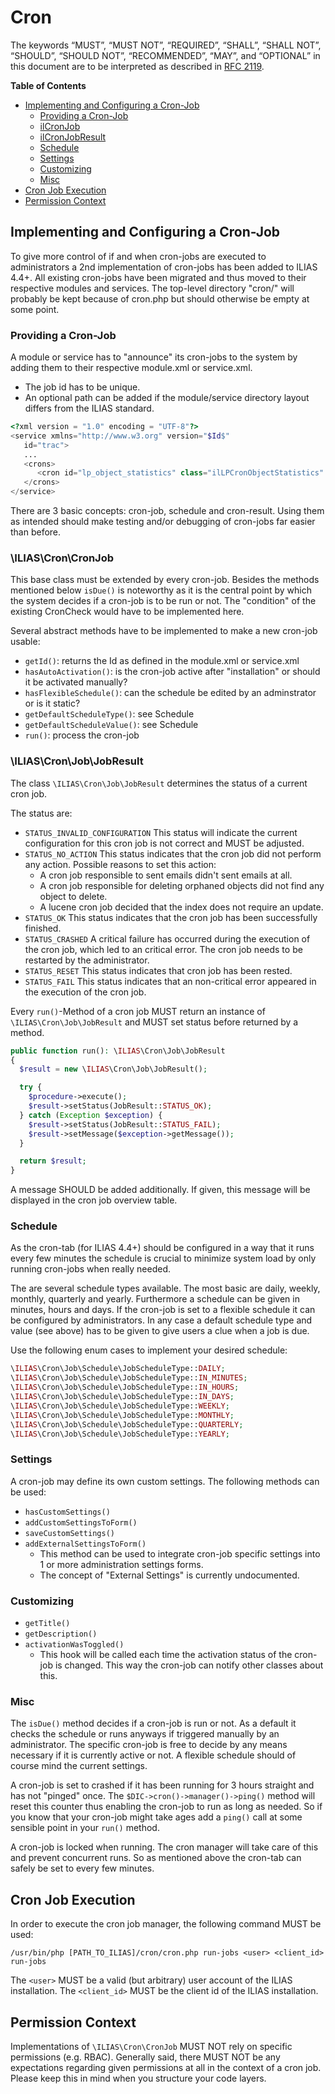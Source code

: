 # Cron

The keywords “MUST”, “MUST NOT”, “REQUIRED”, “SHALL”,
“SHALL NOT”, “SHOULD”, “SHOULD NOT”, “RECOMMENDED”, “MAY”,
and “OPTIONAL” in this document are to be interpreted as
described in [RFC 2119](https://www.ietf.org/rfc/rfc2119.txt).

**Table of Contents**
* [Implementing and Configuring a Cron-Job](#implementing-and-configuring-a-cron-job)
  * [Providing a Cron-Job](#providing-a-cron-job)
  * [ilCronJob](#iliascroncronjob)
  * [ilCronJobResult](#iliascronjobjobresult)
  * [Schedule](#schedule)
  * [Settings](#settings)
  * [Customizing](#custimizing) 
  * [Misc](#misc)
* [Cron Job Execution](#cron-job-execution)
* [Permission Context](#permission-context)


## Implementing and Configuring a Cron-Job

To give more control of if and when cron-jobs are executed to administrators a 2nd implementation of cron-jobs
has been added to ILIAS 4.4+. All existing cron-jobs have been migrated and thus moved to their respective modules
and services. The top-level directory "cron/" will probably be kept because of cron.php but should otherwise be empty
at some point.

### Providing a Cron-Job

A module or service has to "announce" its cron-jobs to the system by adding them to their respective
module.xml or service.xml.

- The job id has to be unique.
- An optional path can be added if the module/service directory layout differs from the ILIAS standard.

```php
<?xml version = "1.0" encoding = "UTF-8"?>
<service xmlns="http://www.w3.org" version="$Id$"
   id="trac">
   ...
   <crons>
      <cron id="lp_object_statistics" class="ilLPCronObjectStatistics" />
   </crons>
</service>
```

There are 3 basic concepts: cron-job, schedule and cron-result. Using them as intended should make testing
and/or debugging of cron-jobs far easier than before.

### \ILIAS\Cron\CronJob

This base class must be extended by every cron-job. Besides the methods mentioned below `isDue()`
is noteworthy as it is the central point by which the system decides if a cron-job is to be run or not.
The "condition" of the existing CronCheck would have to be implemented here.

Several abstract methods have to be implemented to make a new cron-job usable:

- `getId()`: returns the Id as defined in the module.xml or service.xml
- `hasAutoActivation()`: is the cron-job active after "installation" or should it be activated manually?
- `hasFlexibleSchedule()`: can the schedule be edited by an adminstrator or is it static?
- `getDefaultScheduleType()`: see Schedule
- `getDefaultScheduleValue()`: see Schedule
- `run()`: process the cron-job

### \ILIAS\Cron\Job\JobResult

The class `\ILIAS\Cron\Job\JobResult` determines the status of a current cron job.

The status are:
* `STATUS_INVALID_CONFIGURATION`
  This status will indicate the current configuration
  for this cron job is not correct and MUST be adjusted.
* `STATUS_NO_ACTION`
This status indicates that the cron job did not perform any action.
Possible reasons to set this action:
  * A cron job responsible to sent emails didn't sent emails at all.
  * A cron job responsible for deleting orphaned objects did not find any object to delete.
  * A lucene cron job decided that the index does not require an update.
* `STATUS_OK`
  This status indicates that the cron job has been successfully finished.
* `STATUS_CRASHED`
  A critical failure has occurred during
  the execution of the cron job, which led
  to an critical error.
  The cron job needs to be restarted by
  the administrator.
* `STATUS_RESET`
  This status indicates that cron job has been rested.
* `STATUS_FAIL`
  This status indicates that an non-critical
  error appeared in the execution of the cron
  job.

Every `run()`-Method of a cron job MUST return
an instance of `\ILIAS\Cron\Job\JobResult`
and MUST set status before returned by a method.

```php
public function run(): \ILIAS\Cron\Job\JobResult
{
  $result = new \ILIAS\Cron\Job\JobResult();

  try {
    $procedure->execute();
    $result->setStatus(JobResult::STATUS_OK);
  } catch (Exception $exception) {
    $result->setStatus(JobResult::STATUS_FAIL);
    $result->setMessage($exception->getMessage());
  }

  return $result;
}
```

A message SHOULD be added additionally.
If given, this message will be displayed in the cron job overview table.

### Schedule

As the cron-tab (for ILIAS 4.4+) should be configured in a way that it runs every few minutes the schedule is
crucial to minimize system load by only running cron-jobs when really needed.

The are several schedule types available. The most basic are daily, weekly, monthly, quarterly and yearly.
Furthermore a schedule can be given in minutes, hours and days.
If the cron-job is set to a flexible schedule it can be configured by administrators. In any case a default
schedule type and value (see above) has to be given to give users a clue when a job is due.

Use the following enum cases to implement your desired schedule:

```php
\ILIAS\Cron\Job\Schedule\JobScheduleType::DAILY;
\ILIAS\Cron\Job\Schedule\JobScheduleType::IN_MINUTES;
\ILIAS\Cron\Job\Schedule\JobScheduleType::IN_HOURS;
\ILIAS\Cron\Job\Schedule\JobScheduleType::IN_DAYS;
\ILIAS\Cron\Job\Schedule\JobScheduleType::WEEKLY;
\ILIAS\Cron\Job\Schedule\JobScheduleType::MONTHLY;
\ILIAS\Cron\Job\Schedule\JobScheduleType::QUARTERLY;
\ILIAS\Cron\Job\Schedule\JobScheduleType::YEARLY;
```

### Settings

A cron-job may define its own custom settings. The following methods can be used:

- `hasCustomSettings()`
- `addCustomSettingsToForm()`
- `saveCustomSettings()`
- `addExternalSettingsToForm()`
  - This method can be used to integrate cron-job specific settings into 1 or more administration settings forms.
  - The concept of "External Settings" is currently undocumented.

### Customizing

- `getTitle()`
- `getDescription()`
- `activationWasToggled()`
  - This hook will be called each time the activation status of the cron-job is changed.
    This way the cron-job can notify other classes about this.

### Misc

The `isDue()` method decides if a cron-job is run or not. As a default it checks the schedule or runs anyways
if triggered manually by an administrator. The specific cron-job is free to decide by any means necessary
if it is currently active or not. A flexible schedule should of course mind the current settings.

A cron-job is set to crashed if it has been running for 3 hours straight and has not "pinged" once.
The `$DIC->cron()->manager()->ping()` method will reset this counter thus enabling the cron-job to run as
long as needed. So if you know that your cron-job might take ages add a `ping()` call at some sensible point
in your `run()` method.

A cron-job is locked when running. The cron manager will take care of this and prevent concurrent runs.
So as mentioned above the cron-tab can safely be set to every few minutes.

## Cron Job Execution

In order to execute the cron job manager, the following command MUST be used:

```shell
/usr/bin/php [PATH_TO_ILIAS]/cron/cron.php run-jobs <user> <client_id> run-jobs
```

The `<user>` MUST be a valid (but arbitrary) user account of the ILIAS installation.
The `<client_id>` MUST be the client id of the ILIAS installation.

## Permission Context

Implementations of `\ILIAS\Cron\CronJob` MUST NOT rely on specific permissions (e.g. RBAC).
Generally said, there MUST NOT be any expectations regarding given permissions
at all in the context of a cron job. Please keep this in mind when you structure
your code layers.